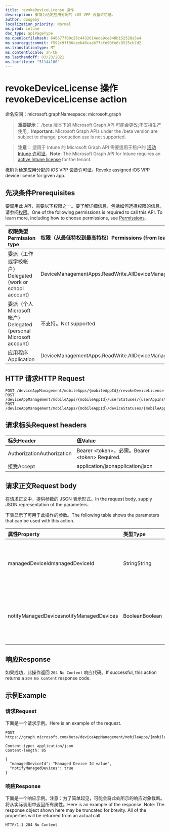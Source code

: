 ```yaml
---
title: revokeDeviceLicense 操作
description: 撤销为给定应用分配的 iOS VPP 设备许可证。
author: dougeby
localization_priority: Normal
ms.prod: intune
doc_type: apiPageType
ms.openlocfilehash: 648677f00c26c4432614eda9ce840b152528a5e4
ms.sourcegitcommit: f592c9ff96ceeb40caa67fcfe90fe6c8525cb7d2
ms.translationtype: MT
ms.contentlocale: zh-CN
ms.lasthandoff: 03/23/2021
ms.locfileid: "51144100"
---
```

# <a name="revokedevicelicense-action"></a><span data-ttu-id="8c6e1-103">revokeDeviceLicense 操作</span><span class="sxs-lookup"><span data-stu-id="8c6e1-103">revokeDeviceLicense action</span></span>

<span data-ttu-id="8c6e1-104">命名空间：microsoft.graph</span><span class="sxs-lookup"><span data-stu-id="8c6e1-104">Namespace: microsoft.graph</span></span>

> <span data-ttu-id="8c6e1-105">**重要提示：** /beta 版本下的 Microsoft Graph API 可能会更改;不支持生产使用。</span><span class="sxs-lookup"><span data-stu-id="8c6e1-105">**Important:** Microsoft Graph APIs under the /beta version are subject to change; production use is not supported.</span></span>

> <span data-ttu-id="8c6e1-106">**注意：** 适用于 Intune 的 Microsoft Graph API 需要适用于租户的 [活动 Intune 许可证](https://go.microsoft.com/fwlink/?linkid=839381)。</span><span class="sxs-lookup"><span data-stu-id="8c6e1-106">**Note:** The Microsoft Graph API for Intune requires an [active Intune license](https://go.microsoft.com/fwlink/?linkid=839381) for the tenant.</span></span>

<span data-ttu-id="8c6e1-107">撤销为给定应用分配的 iOS VPP 设备许可证。</span><span class="sxs-lookup"><span data-stu-id="8c6e1-107">Revoke assigned iOS VPP device license for given app.</span></span>

## <a name="prerequisites"></a><span data-ttu-id="8c6e1-108">先决条件</span><span class="sxs-lookup"><span data-stu-id="8c6e1-108">Prerequisites</span></span>
<span data-ttu-id="8c6e1-p101">要调用此 API，需要以下权限之一。要了解详细信息，包括如何选择权限的信息，请参阅[权限](/graph/permissions-reference)。</span><span class="sxs-lookup"><span data-stu-id="8c6e1-p101">One of the following permissions is required to call this API. To learn more, including how to choose permissions, see [Permissions](/graph/permissions-reference).</span></span>

|<span data-ttu-id="8c6e1-111">权限类型</span><span class="sxs-lookup"><span data-stu-id="8c6e1-111">Permission type</span></span>|<span data-ttu-id="8c6e1-112">权限（从最低特权到最高特权）</span><span class="sxs-lookup"><span data-stu-id="8c6e1-112">Permissions (from least to most privileged)</span></span>|
|:---|:---|
|<span data-ttu-id="8c6e1-113">委派（工作或学校帐户）</span><span class="sxs-lookup"><span data-stu-id="8c6e1-113">Delegated (work or school account)</span></span>|<span data-ttu-id="8c6e1-114">DeviceManagementApps.ReadWrite.All</span><span class="sxs-lookup"><span data-stu-id="8c6e1-114">DeviceManagementApps.ReadWrite.All</span></span>|
|<span data-ttu-id="8c6e1-115">委派（个人 Microsoft 帐户）</span><span class="sxs-lookup"><span data-stu-id="8c6e1-115">Delegated (personal Microsoft account)</span></span>|<span data-ttu-id="8c6e1-116">不支持。</span><span class="sxs-lookup"><span data-stu-id="8c6e1-116">Not supported.</span></span>|
|<span data-ttu-id="8c6e1-117">应用程序</span><span class="sxs-lookup"><span data-stu-id="8c6e1-117">Application</span></span>|<span data-ttu-id="8c6e1-118">DeviceManagementApps.ReadWrite.All</span><span class="sxs-lookup"><span data-stu-id="8c6e1-118">DeviceManagementApps.ReadWrite.All</span></span>|

## <a name="http-request"></a><span data-ttu-id="8c6e1-119">HTTP 请求</span><span class="sxs-lookup"><span data-stu-id="8c6e1-119">HTTP Request</span></span>
<!-- {
  "blockType": "ignored"
}
-->
``` http
POST /deviceAppManagement/mobileApps/{mobileAppId}/revokeDeviceLicense
POST /deviceAppManagement/mobileApps/{mobileAppId}/userStatuses/{userAppInstallStatusId}/app/revokeDeviceLicense
POST /deviceAppManagement/mobileApps/{mobileAppId}/deviceStatuses/{mobileAppInstallStatusId}/app/revokeDeviceLicense
```

## <a name="request-headers"></a><span data-ttu-id="8c6e1-120">请求标头</span><span class="sxs-lookup"><span data-stu-id="8c6e1-120">Request headers</span></span>
|<span data-ttu-id="8c6e1-121">标头</span><span class="sxs-lookup"><span data-stu-id="8c6e1-121">Header</span></span>|<span data-ttu-id="8c6e1-122">值</span><span class="sxs-lookup"><span data-stu-id="8c6e1-122">Value</span></span>|
|:---|:---|
|<span data-ttu-id="8c6e1-123">Authorization</span><span class="sxs-lookup"><span data-stu-id="8c6e1-123">Authorization</span></span>|<span data-ttu-id="8c6e1-124">Bearer &lt;token&gt;。必需。</span><span class="sxs-lookup"><span data-stu-id="8c6e1-124">Bearer &lt;token&gt; Required.</span></span>|
|<span data-ttu-id="8c6e1-125">接受</span><span class="sxs-lookup"><span data-stu-id="8c6e1-125">Accept</span></span>|<span data-ttu-id="8c6e1-126">application/json</span><span class="sxs-lookup"><span data-stu-id="8c6e1-126">application/json</span></span>|

## <a name="request-body"></a><span data-ttu-id="8c6e1-127">请求正文</span><span class="sxs-lookup"><span data-stu-id="8c6e1-127">Request body</span></span>
<span data-ttu-id="8c6e1-128">在请求正文中，提供参数的 JSON 表示形式。</span><span class="sxs-lookup"><span data-stu-id="8c6e1-128">In the request body, supply JSON representation of the parameters.</span></span>

<span data-ttu-id="8c6e1-129">下表显示了可用于此操作的参数。</span><span class="sxs-lookup"><span data-stu-id="8c6e1-129">The following table shows the parameters that can be used with this action.</span></span>

|<span data-ttu-id="8c6e1-130">属性</span><span class="sxs-lookup"><span data-stu-id="8c6e1-130">Property</span></span>|<span data-ttu-id="8c6e1-131">类型</span><span class="sxs-lookup"><span data-stu-id="8c6e1-131">Type</span></span>|<span data-ttu-id="8c6e1-132">说明</span><span class="sxs-lookup"><span data-stu-id="8c6e1-132">Description</span></span>|
|:---|:---|:---|
|<span data-ttu-id="8c6e1-133">managedDeviceId</span><span class="sxs-lookup"><span data-stu-id="8c6e1-133">managedDeviceId</span></span>|<span data-ttu-id="8c6e1-134">String</span><span class="sxs-lookup"><span data-stu-id="8c6e1-134">String</span></span>|<span data-ttu-id="8c6e1-135">要吊销为其分配应用许可证的 DeviceId</span><span class="sxs-lookup"><span data-stu-id="8c6e1-135">DeviceId for whom assigned app license is to be revoked</span></span>|
|<span data-ttu-id="8c6e1-136">notifyManagedDevices</span><span class="sxs-lookup"><span data-stu-id="8c6e1-136">notifyManagedDevices</span></span>|<span data-ttu-id="8c6e1-137">Boolean</span><span class="sxs-lookup"><span data-stu-id="8c6e1-137">Boolean</span></span>|<span data-ttu-id="8c6e1-138">指示是否应当向设备发送撤销通知的布尔值</span><span class="sxs-lookup"><span data-stu-id="8c6e1-138">Boolean that indicates if revoke notification should be sent to device</span></span>|



## <a name="response"></a><span data-ttu-id="8c6e1-139">响应</span><span class="sxs-lookup"><span data-stu-id="8c6e1-139">Response</span></span>
<span data-ttu-id="8c6e1-140">如果成功，此操作返回 `204 No Content` 响应代码。</span><span class="sxs-lookup"><span data-stu-id="8c6e1-140">If successful, this action returns a `204 No Content` response code.</span></span>

## <a name="example"></a><span data-ttu-id="8c6e1-141">示例</span><span class="sxs-lookup"><span data-stu-id="8c6e1-141">Example</span></span>

### <a name="request"></a><span data-ttu-id="8c6e1-142">请求</span><span class="sxs-lookup"><span data-stu-id="8c6e1-142">Request</span></span>
<span data-ttu-id="8c6e1-143">下面是一个请求示例。</span><span class="sxs-lookup"><span data-stu-id="8c6e1-143">Here is an example of the request.</span></span>
``` http
POST https://graph.microsoft.com/beta/deviceAppManagement/mobileApps/{mobileAppId}/revokeDeviceLicense

Content-type: application/json
Content-length: 85

{
  "managedDeviceId": "Managed Device Id value",
  "notifyManagedDevices": true
}
```

### <a name="response"></a><span data-ttu-id="8c6e1-144">响应</span><span class="sxs-lookup"><span data-stu-id="8c6e1-144">Response</span></span>
<span data-ttu-id="8c6e1-p102">下面是一个响应示例。注意：为了简单起见，可能会将此处所示的响应对象截断。将从实际调用中返回所有属性。</span><span class="sxs-lookup"><span data-stu-id="8c6e1-p102">Here is an example of the response. Note: The response object shown here may be truncated for brevity. All of the properties will be returned from an actual call.</span></span>
``` http
HTTP/1.1 204 No Content
```




